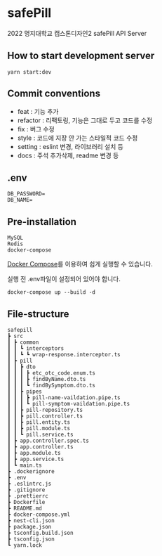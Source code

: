 # safePill

2022 명지대학교 캡스톤디자인2 safePill API Server

## How to start development server

```shell
yarn start:dev
```

## Commit conventions

- feat : 기능 추가
- refactor : 리팩토링, 기능은 그대로 두고 코드를 수정
- fix : 버그 수정
- style : 코드에 지장 안 가는 스타일적 코드 수정
- setting : eslint 변경, 라이브러리 설치 등
- docs : 주석 추가삭제, readme 변경 등

## .env

```
DB_PASSWORD=
DB_NAME=

```

## Pre-installation

```
MySQL
Redis
docker-compose
```

[Docker Compose](https://docs.docker.com/compose/)를 이용하여 쉽게 실행할 수 있습니다.

실행 전 .env파일이 설정되어 있어야 합니다.

```shell
docker-compose up --build -d
```

## File-structure

```
safepill
┣ src
┃ ┣ common
┃ ┃ ┗ interceptors
┃ ┃ ┗ ┗ wrap-response.interceptor.ts
┃ ┣ pill
┃ ┃ ┣ dto
┃ ┃ ┃ ┣ etc_otc_code.enum.ts
┃ ┃ ┃ ┣ findByName.dto.ts
┃ ┃ ┃ ┗ findBySymptom.dto.ts
┃ ┃ ┣ pipes
┃ ┃ ┃ ┣ pill-name-vaildation.pipe.ts
┃ ┃ ┃ ┗ pill-symptom-vaildation.pipe.ts
┃ ┃ ┣ pill-repository.ts
┃ ┃ ┣ pill.controller.ts
┃ ┃ ┣ pill.entity.ts
┃ ┃ ┣ pill.module.ts
┃ ┃ ┗ pill.service.ts
┃ ┣ app.controller.spec.ts
┃ ┣ app.controller.ts
┃ ┣ app.module.ts
┃ ┣ app.service.ts
┃ ┗ main.ts
┣ .dockerignore
┣ .env
┣ .eslintrc.js
┣ .gitignore
┣ .prettierrc
┣ Dockerfile
┣ README.md
┣ docker-compose.yml
┣ nest-cli.json
┣ package.json
┣ tsconfig.build.json
┣ tsconfig.json
┗ yarn.lock
```
